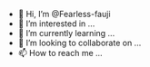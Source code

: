 - 👋 Hi, I’m @Fearless-fauji
- 👀 I’m interested in ...
- 🌱 I’m currently learning ...
- 💞️ I’m looking to collaborate on ...
- 📫 How to reach me ...

<!---
Fearless-fauji/Fearless-fauji is a ✨ special ✨ repository because its `README.md` (this file) appears on your GitHub profile.
You can click the Preview link to take a look at your changes.
--->
